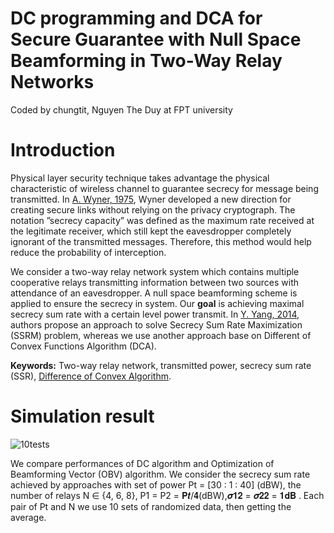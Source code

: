 # DC programming and DCA for Secure Guarantee with Null Space Beamforming in Two-Way Relay Networks
Coded by chungtit, Nguyen The Duy at FPT university 
# Introduction
Physical layer security technique takes advantage the physical characteristic of wireless channel to guarantee secrecy for message being transmitted. In [A. Wyner, 1975](https://wiki.epfl.ch/edicpublic/documents/Candidacy%20exam/Wiretap_Wyner.pdf), Wyner developed a new direction for creating secure links without relying on the privacy cryptograph. The notation ”secrecy capacity” was defined as the maximum rate received at the legitimate receiver, which still kept the eavesdropper completely ignorant of the transmitted messages. Therefore,
this method would help reduce the probability of interception.

We consider a two-way relay network  system which contains multiple cooperative relays transmitting information between two sources with attendance of an eavesdropper. A null space beamforming scheme is applied to ensure the secrecy in system. Our **goal** is achieving maximal secrecy sum rate with a certain level power transmit. In [Y. Yang, 2014](https://ieeexplore.ieee.org/abstract/document/6730702), authors propose an approach to solve Secrecy Sum Rate Maximization (SSRM) problem, whereas we use another approach base on Different of Convex Functions Algorithm (DCA).

**Keywords:** Two-way relay network, transmitted power, secrecy sum rate (SSR), [Difference of Convex Algorithm](http://www.lita.univ-lorraine.fr/~lethi/index.php/en/dca.html).
# Simulation result
![10tests](https://user-images.githubusercontent.com/36873488/60321627-92068600-99a7-11e9-960e-48e6b4fc32ba.png)

We compare performances of DC algorithm and Optimization of Beamforming Vector (OBV) algorithm. We consider the secrecy sum rate achieved by approaches with set of power Pt = [30 : 1 : 40] (dBW), the number of relays N ∈ {4, 6, 8}, P1 = P2 = 𝐏𝒕/𝟒(dBW),𝝈𝟏𝟐 = 𝝈𝟐𝟐 = 𝟏𝐝𝐁 . Each pair of Pt and N we use 10 sets of randomized data, then getting the average.


